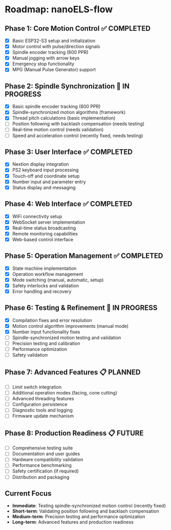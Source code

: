 # Roadmap: nanoELS-flow

## Phase 1: Core Motion Control ✅ COMPLETED
- [x] Basic ESP32-S3 setup and initialization
- [x] Motor control with pulse/direction signals
- [x] Spindle encoder tracking (600 PPR)
- [x] Manual jogging with arrow keys
- [x] Emergency stop functionality
- [x] MPG (Manual Pulse Generator) support

## Phase 2: Spindle Synchronization 🔄 IN PROGRESS
- [x] Basic spindle encoder tracking (600 PPR)
- [x] Spindle-synchronized motion algorithms (framework)
- [x] Thread pitch calculations (basic implementation)
- [ ] Position following with backlash compensation (needs testing)
- [ ] Real-time motion control (needs validation)
- [ ] Speed and acceleration control (recently fixed, needs testing)

## Phase 3: User Interface ✅ COMPLETED
- [x] Nextion display integration
- [x] PS2 keyboard input processing
- [x] Touch-off and coordinate setup
- [x] Number input and parameter entry
- [x] Status display and messaging

## Phase 4: Web Interface ✅ COMPLETED
- [x] WiFi connectivity setup
- [x] WebSocket server implementation
- [x] Real-time status broadcasting
- [x] Remote monitoring capabilities
- [x] Web-based control interface

## Phase 5: Operation Management ✅ COMPLETED
- [x] State machine implementation
- [x] Operation workflow management
- [x] Mode switching (manual, automatic, setup)
- [x] Safety interlocks and validation
- [x] Error handling and recovery

## Phase 6: Testing & Refinement 🔄 IN PROGRESS
- [x] Compilation fixes and error resolution
- [x] Motion control algorithm improvements (manual mode)
- [x] Number input functionality fixes
- [ ] Spindle-synchronized motion testing and validation
- [ ] Precision testing and calibration
- [ ] Performance optimization
- [ ] Safety validation

## Phase 7: Advanced Features 📋 PLANNED
- [ ] Limit switch integration
- [ ] Additional operation modes (facing, cone cutting)
- [ ] Advanced threading features
- [ ] Configuration persistence
- [ ] Diagnostic tools and logging
- [ ] Firmware update mechanism

## Phase 8: Production Readiness 📋 FUTURE
- [ ] Comprehensive testing suite
- [ ] Documentation and user guides
- [ ] Hardware compatibility validation
- [ ] Performance benchmarking
- [ ] Safety certification (if required)
- [ ] Distribution and packaging

## Current Focus
- **Immediate**: Testing spindle-synchronized motion control (recently fixed)
- **Short-term**: Validating position following and backlash compensation
- **Medium-term**: Precision testing and performance optimization
- **Long-term**: Advanced features and production readiness 